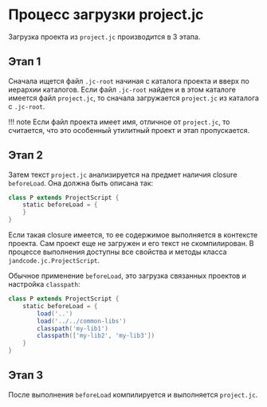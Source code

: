 Процесс загрузки project.jc
===========================

Загрузка проекта из `project.jc` производится в 3 этапа.

Этап 1
------

Сначала ищется файл `.jc-root` начиная с каталога проекта и вверх по иерархии
каталогов. Если файл `.jc-root` найден и в этом каталоге имеется файл `project.jc`, 
то сначала загружается `project.jc` из каталога с `.jc-root`. 

!!! note
    Если файл проекта имеет имя, отличное от `project.jc`, то считается, что это особенный
    утилитный проект и этап пропускается.

Этап 2
------

Затем текст `project.jc` анализируется на предмет наличия closure `beforeLoad`.
Она должна быть описана так:

```groovy
class P extends ProjectScript {
    static beforeLoad = {
    }
}
```

Если такая closure имеется, то ее содержимое выполняется в контексте проекта.
Сам проект еще не загружен и его текст не скомпилирован.
В процессе выполнения доступны все свойства и методы
класса `jandcode.jc.ProjectScript`.

Обычное применение `beforeLoad`, это загрузка связанных проектов и
настройка `classpath`:

```groovy
class P extends ProjectScript {
    static beforeLoad = {
        load('..')
        load('../../common-libs')
        classpath('my-lib1')
        classpath(['my-lib2', 'my-lib3'])
    }
}
```

Этап 3
------

После выполнения `beforeLoad` компилируется и выполняется `project.jc`.

